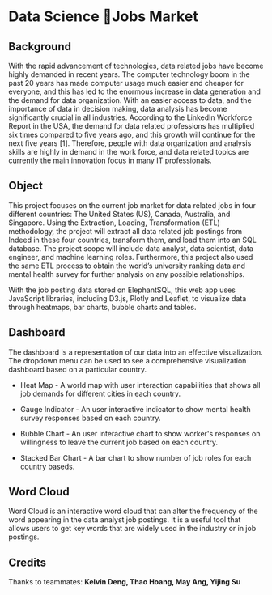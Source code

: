 # Data Science Jobs Market

## Background

With the rapid advancement of technologies, data related jobs have become highly demanded in recent years. The computer technology boom in the past 20 years has made computer usage much easier and cheaper for everyone, and this has led to the enormous increase in data generation and the demand for data organization. With an easier access to data, and the importance of data in decision making, data analysis has become significantly crucial in all industries. According to the LinkedIn Workforce Report in the USA, the demand for data related professions has multiplied six times compared to five years ago, and this growth will continue for the next five years [1]. Therefore, people with data organization and analysis skills are highly in demand in the work force, and data related topics are currently the main innovation focus in many IT professionals.

## Object

This project focuses on the current job market for data related jobs in four different countries: The United States (US), Canada, Australia, and Singapore. Using the Extraction, Loading, Transformation (ETL) methodology, the project will extract all data related job postings from Indeed in these four countries, transform them, and load them into an SQL database. The project scope will include data analyst, data scientist, data engineer, and machine learning roles. Furthermore, this project also used the same ETL process to obtain the world’s university ranking data and mental health survey for further analysis on any possible relationships. 

With the job posting data stored on ElephantSQL, this web app uses JavaScript libraries, including D3.js, Plotly and Leaflet, to visualize data through heatmaps, bar charts, bubble charts and tables.

## Dashboard 

The dashboard is a representation of our data into an effective visualization. The dropdown menu can be used to see a comprehensive visualization dashboard based on a particular country.

* Heat Map - A world map with user interaction capabilities that shows all job demands for different cities in each country.

* Gauge Indicator - An user interactive indicator to show mental health survey responses based on each country.

* Bubble Chart - An user interactive chart to show worker's responses on willingness to leave the current job based on each country.

* Stacked Bar Chart - A bar chart to show number of job roles for each country baseds. 

## Word Cloud

Word Cloud is an interactive word cloud that can alter the frequency of the word appearing in the data analyst job postings. It is a useful tool that allows users to get key words that are widely used in the industry or in job postings. 

## Credits
Thanks to teammates: **Kelvin Deng, Thao Hoang, May Ang, Yijing Su**
